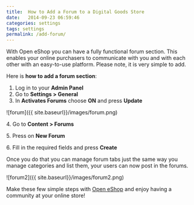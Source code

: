 ```yaml
---
title:  How to Add a Forum to a Digital Goods Store
date:   2014-09-23 06:59:46
categories: settings
tags: settings
permalink: /add-forum/
---
```

With Open eShop you can have a fully functional forum section. This enables your online purchasers to communicate with you and with each other with an easy-to-use platform. Please note, it is very simple to add.

Here is **how to add a forum section**:

1. Log in to your **Admin Panel**
2. Go to **Settings > General**
3. In **Activates Forums** choose **ON** and press **Update**

![forum]({{ site.baseurl}}/images/forum.png)

4\. Go to **Content > Forums**

5\. Press on **New Forum**

6\. Fill in the required fields and press **Create**

Once you do that you can manage forum tabs just the same way you manage categories and list them, your users can now post in the forums.

![forum2]({{ site.baseurl}}/images/forum2.png)

Make these few simple steps with [Open eShop](https://open-eshop.com/) and enjoy having a community at your online store!






